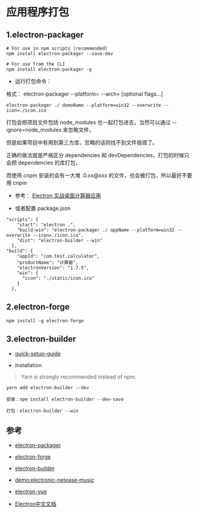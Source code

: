 # 应用程序打包


 ## 1.electron-packager
 
 ```
 # For use in npm scripts (recommended)
npm install electron-packager --save-dev

# For use from the CLI
npm install electron-packager -g
 ```

- 运行打包命令：

格式： electron-packager <sourcedir> <appname> --platform=<platform> --arch=<arch> [optional flags...]

```
electron-packager ./ demoName --platform=win32 --overwrite --icon=./icon.ico
```

打包会把项目文件包括 node_modules 也一起打包进去，当然可以通过 --ignore=node_modules 来忽略文件，

但是如果项目中有用到第三方库，忽略的话则找不到文件报错了。

正确的做法就是严格区分 dependencies 和 devDependencies，打包的时候只会把 dependencies 的库打包，

而使用 cnpm 安装的会有一大堆 .0.xx@xxx 的文件，也会被打包，所以最好不要用 cnpm

- 参考： [Electron 实战桌面计算器应用](https://juejin.im/post/59aca08cf265da2494124748)

- 或者配置 package.json

```
"scripts": {
    "start": "electron .",
    "build:win": "electron-packager ./ appName --platform=win32 --overwrite --icon=./icon.ico",
    "dist": "electron-builder --win"
  },
"build": {
    "appId": "com.test.calculator",
    "productName": "计算器",
    "electronVersion": "1.7.5",
    "win": {
      "icon": "./static/icon.ico"
    }
  },
```


## 2.electron-forge

```
npm install -g electron-forge
```





## 3.electron-builder
- [quick-setup-guide](https://github.com/electron-userland/electron-builder#quick-setup-guide)

- Installation
>Yarn is strongly recommended instead of npm.

```
yarn add electron-builder --dev

安装：npm install electron-builder --dev-save

打包：electron-builder --win

```



## 参考
- [electron-packager](https://github.com/electron-userland/electron-packager)
- [electron-forge](https://github.com/electron-userland/electron-forge)
- [electron-builder](https://github.com/electron-userland/electron-builder)
- [demo:electronic-netease-music](https://github.com/Tinysymphony/electronic-netease-music)

- [electron-vue](https://simulatedgreg.gitbooks.io/electron-vue/content/cn/)
- [Electron中文文档](https://yuzhigang.gitbooks.io/electron/content/)
